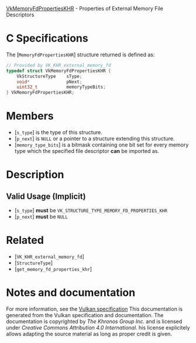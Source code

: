 [VkMemoryFdPropertiesKHR](https://www.khronos.org/registry/vulkan/specs/1.3-extensions/man/html/VkMemoryFdPropertiesKHR.html) - Properties of External Memory File Descriptors

# C Specifications
The [`MemoryFdPropertiesKHR`] structure returned is defined as:
```c
// Provided by VK_KHR_external_memory_fd
typedef struct VkMemoryFdPropertiesKHR {
    VkStructureType    sType;
    void*              pNext;
    uint32_t           memoryTypeBits;
} VkMemoryFdPropertiesKHR;
```

# Members
- [`s_type`] is the type of this structure.
- [`p_next`] is `NULL` or a pointer to a structure extending this structure.
- [`memory_type_bits`] is a bitmask containing one bit set for every memory type which the specified file descriptor  **can**  be imported as.

# Description
## Valid Usage (Implicit)
-  [`s_type`] **must**  be `VK_STRUCTURE_TYPE_MEMORY_FD_PROPERTIES_KHR`
-  [`p_next`] **must**  be `NULL`

# Related
- [`VK_KHR_external_memory_fd`]
- [`StructureType`]
- [`get_memory_fd_properties_khr`]

# Notes and documentation
For more information, see the [Vulkan specification](https://www.khronos.org/registry/vulkan/specs/1.3-extensions/html/vkspec.html)
This documentation is generated from the Vulkan specification and documentation.
The documentation is copyrighted by *The Khronos Group Inc.* and is licensed under *Creative Commons Attribution 4.0 International*.
his license explicitely allows adapting the source material as long as proper credit is given.
        
